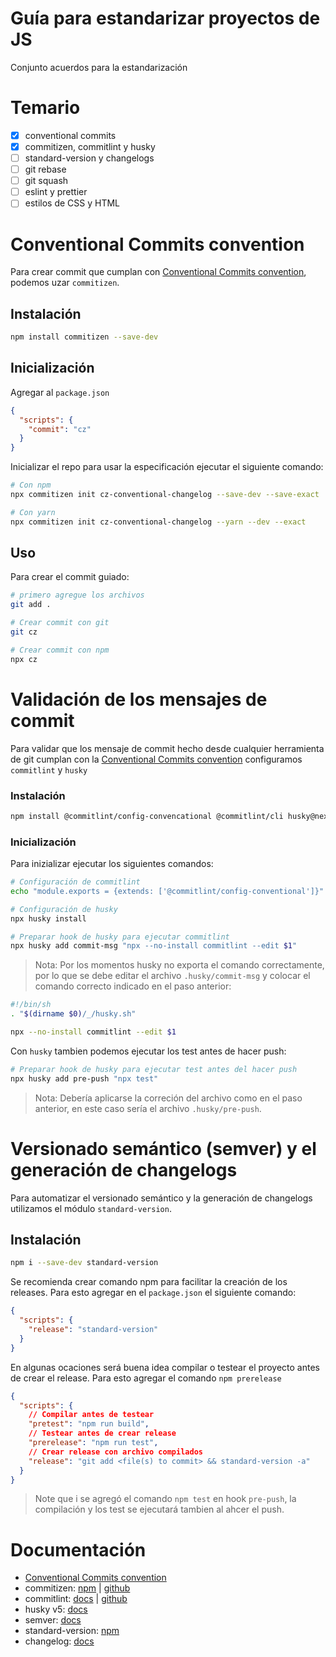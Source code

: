 # Guía para estandarizar proyectos de JS

Conjunto acuerdos para la estandarización

# Temario

- [x] conventional commits
- [x] commitizen, commitlint y husky
- [ ] standard-version y changelogs
- [ ] git rebase
- [ ] git squash
- [ ] eslint y prettier
- [ ] estilos de CSS y HTML

# Conventional Commits convention

Para crear commit que cumplan con [Conventional Commits convention](https://www.conventionalcommits.org/en/v1.0.0/), podemos uzar `commitizen`.

## Instalación

```bash
npm install commitizen --save-dev
```

## Inicialización

Agregar al `package.json`

```json
{
  "scripts": {
    "commit": "cz"
  }
}
```

Inicializar el repo para usar la especificación ejecutar el siguiente comando:

```bash
# Con npm
npx commitizen init cz-conventional-changelog --save-dev --save-exact

# Con yarn
npx commitizen init cz-conventional-changelog --yarn --dev --exact
```

## Uso

Para crear el commit guiado:

```bash
# primero agregue los archivos
git add .

# Crear commit con git
git cz

# Crear commit con npm
npx cz
```

# Validación de los mensajes de commit

Para validar que los mensaje de commit hecho desde cualquier herramienta de git cumplan con la [Conventional Commits convention](https://www.conventionalcommits.org/en/v1.0.0/) configuramos `commitlint` y `husky`

### Instalación

```bash
npm install @commitlint/config-convencational @commitlint/cli husky@next --save-dev
```

### Inicialización

Para inizializar ejecutar los siguientes comandos:

```bash
# Configuración de commitlint
echo "module.exports = {extends: ['@commitlint/config-conventional']}" > commitlint.config.js

# Configuración de husky
npx husky install

# Preparar hook de husky para ejecutar commitlint
npx husky add commit-msg "npx --no-install commitlint --edit $1"
```

> Nota: Por los momentos husky no exporta el comando correctamente, por lo que se debe editar el archivo `.husky/commit-msg` y colocar el comando correcto indicado en el paso anterior:

```bash
#!/bin/sh
. "$(dirname $0)/_/husky.sh"

npx --no-install commitlint --edit $1
```

Con `husky` tambien podemos ejecutar los test antes de hacer push:

```bash
# Preparar hook de husky para ejecutar test antes del hacer push
npx husky add pre-push "npx test"
```

> Nota: Debería aplicarse la correción del archivo como en el paso anterior, en este caso sería el archivo `.husky/pre-push`.

# Versionado semántico (semver) y el generación de changelogs

Para automatizar el versionado semántico y la generación de changelogs utilizamos el módulo `standard-version`.

## Instalación

```bash
npm i --save-dev standard-version
```

Se recomienda crear comando npm para facilitar la creación de los releases. Para esto agregar en el `package.json` el siguiente comando:

```json
{
  "scripts": {
    "release": "standard-version"
  }
}
```

En algunas ocaciones será buena idea compilar o testear el proyecto antes de crear el release. Para esto agregar el comando `npm prerelease`

```json
{
  "scripts": {
    // Compilar antes de testear
    "pretest": "npm run build",
    // Testear antes de crear release
    "prerelease": "npm run test",
    // Crear release con archivo compilados
    "release": "git add <file(s) to commit> && standard-version -a"
  }
}
```

> Note que i se agregó el comando `npm test` en hook `pre-push`, la compilación y los test se ejecutará tambien al ahcer el push.

# Documentación

- [Conventional Commits convention](https://www.conventionalcommits.org/en/v1.0.0/)
- commitizen: [npm](https://www.npmjs.com/package/commitizen) | [github](https://github.com/commitizen/cz-cli)
- commitlint: [docs](https://commitlint.js.org/) | [github](https://github.com/conventional-changelog/commitlint)
- husky v5: [docs](https://typicode.github.io/husky)
- semver: [docs](https://semver.org/)
- standard-version: [npm](https://www.npmjs.com/package/standard-version)
- changelog: [docs](https://keepachangelog.com/en/1.0.0/)
